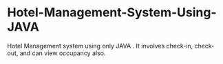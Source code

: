 # Hotel-Management-System-Using-JAVA
Hotel Management system using only JAVA . It involves check-in, check-out, and can view occupancy also.

